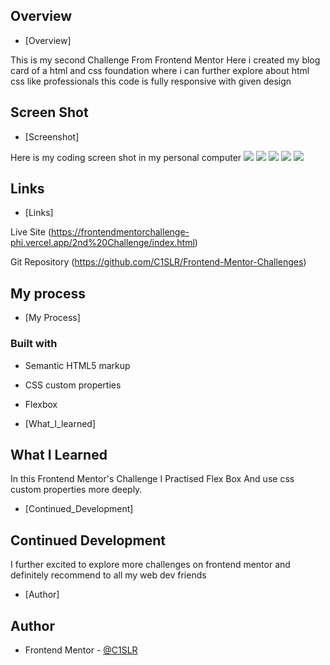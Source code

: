 ## Overview

- [Overview]

This is my second Challenge From Frontend Mentor Here i created my  blog card of a html and css foundation where i can further explore about html css like professionals this code is fully responsive with given design

## Screen Shot

- [Screenshot]

Here is my coding screen shot in my personal computer 
![](./assets/images/ss1.png) 
![](./assets/images/ss2.png)
![](./assets/images/ss3.png)
![](./assets/images/ss4.png)
![](./assets/images/ss5.png)

## Links

- [Links]

Live Site (https://frontendmentorchallenge-phi.vercel.app/2nd%20Challenge/index.html)

Git Repository (https://github.com/C1SLR/Frontend-Mentor-Challenges)

## My process

- [My Process]

### Built with
- Semantic HTML5 markup
- CSS custom properties
- Flexbox

- [What_I_learned]

## What I Learned

In this Frontend Mentor's Challenge I Practised Flex Box And use css custom properties more deeply.

- [Continued_Development]

## Continued Development

I further excited to explore more challenges on frontend mentor and definitely recommend to all my web dev friends

- [Author]

## Author

- Frontend Mentor - [@C1SLR](https://www.frontendmentor.io/profile/C1SLR)
